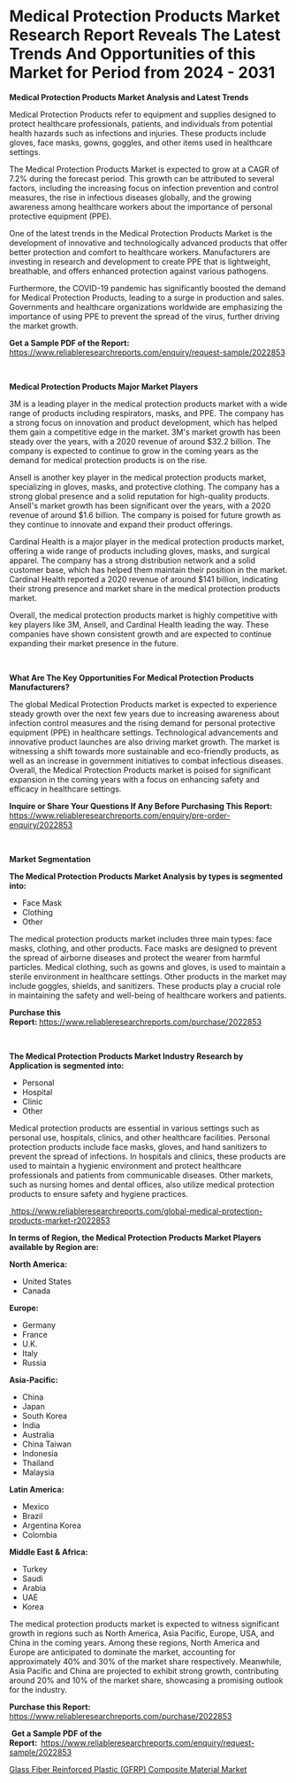 <p><h1>Medical Protection Products Market Research Report Reveals The Latest Trends And Opportunities of this Market for Period from 2024 - 2031</h1></p><p><strong>Medical Protection Products Market Analysis and Latest Trends</strong></p>
<p><p>Medical Protection Products refer to equipment and supplies designed to protect healthcare professionals, patients, and individuals from potential health hazards such as infections and injuries. These products include gloves, face masks, gowns, goggles, and other items used in healthcare settings.</p><p>The Medical Protection Products Market is expected to grow at a CAGR of 7.2% during the forecast period. This growth can be attributed to several factors, including the increasing focus on infection prevention and control measures, the rise in infectious diseases globally, and the growing awareness among healthcare workers about the importance of personal protective equipment (PPE).</p><p>One of the latest trends in the Medical Protection Products Market is the development of innovative and technologically advanced products that offer better protection and comfort to healthcare workers. Manufacturers are investing in research and development to create PPE that is lightweight, breathable, and offers enhanced protection against various pathogens.</p><p>Furthermore, the COVID-19 pandemic has significantly boosted the demand for Medical Protection Products, leading to a surge in production and sales. Governments and healthcare organizations worldwide are emphasizing the importance of using PPE to prevent the spread of the virus, further driving the market growth.</p></p>
<p><strong>Get a Sample PDF of the Report:&nbsp;</strong> <a href="https://www.reliableresearchreports.com/enquiry/request-sample/2022853">https://www.reliableresearchreports.com/enquiry/request-sample/2022853</a></p>
<p>&nbsp;</p>
<p><strong>Medical Protection Products Major Market Players</strong></p>
<p><p>3M is a leading player in the medical protection products market with a wide range of products including respirators, masks, and PPE. The company has a strong focus on innovation and product development, which has helped them gain a competitive edge in the market. 3M's market growth has been steady over the years, with a 2020 revenue of around $32.2 billion. The company is expected to continue to grow in the coming years as the demand for medical protection products is on the rise.</p><p>Ansell is another key player in the medical protection products market, specializing in gloves, masks, and protective clothing. The company has a strong global presence and a solid reputation for high-quality products. Ansell's market growth has been significant over the years, with a 2020 revenue of around $1.6 billion. The company is poised for future growth as they continue to innovate and expand their product offerings.</p><p>Cardinal Health is a major player in the medical protection products market, offering a wide range of products including gloves, masks, and surgical apparel. The company has a strong distribution network and a solid customer base, which has helped them maintain their position in the market. Cardinal Health reported a 2020 revenue of around $141 billion, indicating their strong presence and market share in the medical protection products market.</p><p>Overall, the medical protection products market is highly competitive with key players like 3M, Ansell, and Cardinal Health leading the way. These companies have shown consistent growth and are expected to continue expanding their market presence in the future.</p></p>
<p>&nbsp;</p>
<p><strong>What Are The Key Opportunities For Medical Protection Products Manufacturers?</strong></p>
<p><p>The global Medical Protection Products market is expected to experience steady growth over the next few years due to increasing awareness about infection control measures and the rising demand for personal protective equipment (PPE) in healthcare settings. Technological advancements and innovative product launches are also driving market growth. The market is witnessing a shift towards more sustainable and eco-friendly products, as well as an increase in government initiatives to combat infectious diseases. Overall, the Medical Protection Products market is poised for significant expansion in the coming years with a focus on enhancing safety and efficacy in healthcare settings.</p></p>
<p><strong>Inquire or Share Your Questions If Any Before Purchasing This Report:</strong> <a href="https://www.reliableresearchreports.com/enquiry/pre-order-enquiry/2022853">https://www.reliableresearchreports.com/enquiry/pre-order-enquiry/2022853</a></p>
<p>&nbsp;</p>
<p><strong>Market Segmentation</strong></p>
<p><strong>The Medical Protection Products Market Analysis by types is segmented into:</strong></p>
<p><ul><li>Face Mask</li><li>Clothing</li><li>Other</li></ul></p>
<p><p>The medical protection products market includes three main types: face masks, clothing, and other products. Face masks are designed to prevent the spread of airborne diseases and protect the wearer from harmful particles. Medical clothing, such as gowns and gloves, is used to maintain a sterile environment in healthcare settings. Other products in the market may include goggles, shields, and sanitizers. These products play a crucial role in maintaining the safety and well-being of healthcare workers and patients.</p></p>
<p><strong>Purchase this Report:&nbsp;</strong><a href="https://www.reliableresearchreports.com/purchase/2022853">https://www.reliableresearchreports.com/purchase/2022853</a></p>
<p>&nbsp;</p>
<p><strong>The Medical Protection Products Market Industry Research by Application is segmented into:</strong></p>
<p><ul><li>Personal</li><li>Hospital</li><li>Clinic</li><li>Other</li></ul></p>
<p><p>Medical protection products are essential in various settings such as personal use, hospitals, clinics, and other healthcare facilities. Personal protection products include face masks, gloves, and hand sanitizers to prevent the spread of infections. In hospitals and clinics, these products are used to maintain a hygienic environment and protect healthcare professionals and patients from communicable diseases. Other markets, such as nursing homes and dental offices, also utilize medical protection products to ensure safety and hygiene practices.</p></p>
<p><a href="https://www.reliableresearchreports.com/global-medical-protection-products-market-r2022853">&nbsp;https://www.reliableresearchreports.com/global-medical-protection-products-market-r2022853</a></p>
<p><strong>In terms of Region, the Medical Protection Products Market Players available by Region are:</strong></p>
<p>
    <p> <strong> North America: </strong>
        <ul>
            <li>United States</li>
            <li>Canada</li>
        </ul>
        </p> 
    <p> <strong> Europe: </strong>
        <ul>
            <li>Germany</li>
            <li>France</li>
            <li>U.K.</li>
            <li>Italy</li>
            <li>Russia</li>
        </ul>
        </p> 
    <p> <strong> Asia-Pacific: </strong>
        <ul>
            <li>China</li>
            <li>Japan</li>
            <li>South Korea</li>
            <li>India</li>
            <li>Australia</li>
            <li>China Taiwan</li>
            <li>Indonesia</li>
            <li>Thailand</li>
            <li>Malaysia</li>
        </ul>
        </p> 
    <p> <strong> Latin America: </strong>
        <ul>
            <li>Mexico</li>
            <li>Brazil</li>
            <li>Argentina Korea</li>
            <li>Colombia</li>
        </ul>
        </p> 
    <p> <strong> Middle East & Africa: </strong>
        <ul>
            <li>Turkey</li>
            <li>Saudi</li>
            <li>Arabia</li>
            <li>UAE</li>
            <li>Korea</li>
        </ul>
    </p>
    </p>
<p><p>The medical protection products market is expected to witness significant growth in regions such as North America, Asia Pacific, Europe, USA, and China in the coming years. Among these regions, North America and Europe are anticipated to dominate the market, accounting for approximately 40% and 30% of the market share respectively. Meanwhile, Asia Pacific and China are projected to exhibit strong growth, contributing around 20% and 10% of the market share, showcasing a promising outlook for the industry.</p></p>
<p><strong>Purchase this Report: </strong><a href="https://www.reliableresearchreports.com/purchase/2022853">https://www.reliableresearchreports.com/purchase/2022853</a></p>
<p>&nbsp;<strong>Get a Sample PDF of the Report:&nbsp;&nbsp;</strong><a href="https://www.reliableresearchreports.com/enquiry/request-sample/2022853">https://www.reliableresearchreports.com/enquiry/request-sample/2022853</a></p>
<p><strong></strong></p>
<p><p><a href="https://issuu.com/reportprime-2/docs/glass-fiber-reinforced-plastic-gfrp-composite-mate">Glass Fiber Reinforced Plastic (GFRP) Composite Material Market</a></p></p>
